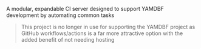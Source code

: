 A modular, expandable CI server designed to support YAMDBF development by automating common tasks

> This project is no longer in use for supporting the YAMDBF project as GitHub workflows/actions
is a far more attractive option with the added benefit of not needing hosting
